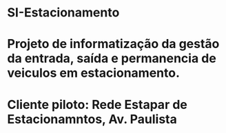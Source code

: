 # SI-Estacionamento
# Projeto de informatização da gestão da entrada, saída e permanencia de veiculos em estacionamento.
# Cliente piloto: Rede Estapar de Estacionamntos, Av. Paulista
